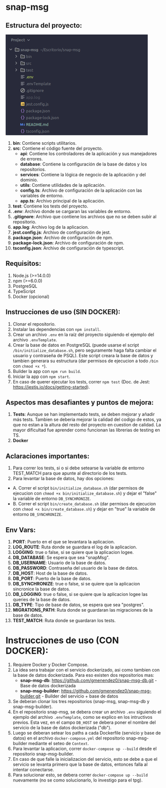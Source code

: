 # snap-msg

## Estructura del proyecto:

![img.png](doc/projectStructure.png)

1. **bin**: Contiene scripts utilitarios.
2. **src**: Contiene el código fuente del proyecto.
    - **api**: Contiene los controladores de la aplicación y sus manejadores de errores.
    - **database**: Contiene la configuración de la base de datos y los repositorios.
    - **services**: Contiene la lógica de negocio de la aplicación y del dominio.
    - **utils**: Contiene utilidades de la aplicación.
    - **config.ts**: Archivo de configuración de la aplicación con las variables de entorno.
    - **app.ts**: Archivo principal de la aplicación.
3. **test**: Contiene los tests del proyecto.
4. **.env**: Archivo donde se cargaran las variables de entorno.
5. **.gitignore**: Archivo que contiene los archivos que no se deben subir al repositorio.
6. **app.log**: Archivo log de la aplicacion.
7. **jest.config.js**: Archivo de configuración de jest.
8. **package.json**: Archivo de configuración de npm.
9. **package-lock.json**: Archivo de configuración de npm.
10. **tsconfig.json**: Archivo de configuración de typescript.

## Requisitos:
1. Node.js (>=14.0.0)
2. npm (>=6.0.0)
3. PostgreSQL
4. TypeScript
5. Docker (opcional)

## Instrucciones de uso (SIN DOCKER):

1. Clonar el repositorio.
2. Instalar las dependencias con `npm install`.
3. Crear un archivo `.env` en la raíz del proyecto siguiendo el ejemplo del archivo `.envTemplate`.
4. Crear la base de datos en PostgreSQL (puede usarse el script `/bin/initialize_database.sh`, pero seguramente haga falta cambiar el usuario y contraseña de PSQL). Este script creara la base de datos y tambien generara su estructura (dar permisos de ejecucion a todo `/bin` con `chmod +x *`).
5. Builder la app con `npm run build`.
6. Iniciar la app con `npm start`.
7. En caso de querer ejecutar los tests, correr `npm test` (Doc. de Jest: https://jestjs.io/docs/getting-started).


## Aspectos mas desafiantes y puntos de mejora:

1. **Tests**: Aunque se han implementado tests, se deben mejorar y añadir más tests. Tambien se deberia mejorar la calidad del codigo de estos, ya que no estan a la altura del resto del proyecto en cuestion de calidad. La mayor dificultad fue aprender como funcionan las librerias de testing en TS.
2. **Docker**

## Aclaraciones importantes:

1. Para correr los tests, si o si debe setearse la variable de entorno TEST_MATCH para que apunte al directorio de los tests.
2. Para levantar la base de datos, hay dos opciones:
- A. Correr el script `bin/initialize_database.sh` (dar permisos de ejecucion con `chmod +x bin/initialize_database.sh`) y dejar el "false" la variable de entorno `DB_SYNCHRONIZE`.
- B. Correr el script `bin/create_database.sh` (dar permisos de ejecucion con `chmod +x bin/create_database.sh`) y dejar en "true" la variable de entorno `DB_SYNCHRONIZE`.

## Env Vars:

1. **PORT**: Puerto en el que se levantara la aplicacion.
2. **LOG_ROUTE**: Ruta donde se guardara el log de la aplicacion.
3. **LOGGING**: true o false, si se quiere que la aplicacion logee.
4. **DB_DATABASE**: Se espera que sea "snapMsg".
5. **DB_USERNAME**: Usuario de la base de datos.
6. **DB_PASSWORD**: Contraseña del usuario de la base de datos.
7. **DB_HOST**: Host de la base de datos.
8. **DB_PORT**: Puerto de la base de datos.
9. **DB_SYNCHRONIZE**: true o false, si se quiere que la aplicacion sincronice la base de datos.
10. **DB_LOGGING**: true o false, si se quiere que la aplicacion logee las queries de la base de datos.
11. **DB_TYPE**: Tipo de base de datos, se espera que sea "postgres".
12. **MIGRATIONS_PATH**: Ruta donde se guardaran las migraciones de la base de datos.
13. **TEST_MATCH**: Ruta donde se guardaran los tests.

# Instrucciones de uso (CON DOCKER):

1. Requiere Docker y Docker Compose.
2. La idea sera trabajar con el servicio dockerizado, asi como tambien con la base de datos dockerizada. Para eso existen dos repositorios mas:
   - **snap-msg-db**: https://github.com/gmenendez0/snap-msg-db.git - Base de datos dockerizada
   - **snap-msg-builder**: https://github.com/gmenendez0/snap-msg-builder.git - Builder del servicio + base de datos
3. Se deberan clonar los tres repositorios (snap-msg, snap-msg-db y snap-msg-builder).
4. En el repositorio snap-msg, se debera crear un archivo `.env` siguiendo el ejemplo del archivo `.envTemplate`, como se explico en los intructivos previos. Esta vez, en el campo `DB_HOST` se debera poner el nombre del servicio de la base de datos dockerizada ("db").
5. Luego se deberan setear los paths a cada Dockerfile (servicio y base de datos) en el archivo `docker-compose.yml` del repositorio snap-msg-builder mediante el seteo de `Context`.
6. Para levantar la aplicacion, correr `docker-compose up --build` desde el repositorio snap-msg-builder.
7. En caso de que falle la inicializacion del servicio, esto se debe a que el servicio se levanta primero que la base de datos, entonces falla al intentar conectarse.
8. Para solucionar esto, se debera correr `docker-compose up --build` nuevamente (no se como solucionarlo, lo investigo para el tpg).